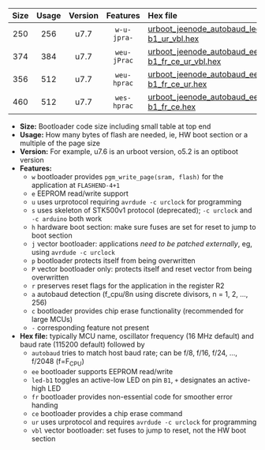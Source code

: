 |Size|Usage|Version|Features|Hex file|
|:-:|:-:|:-:|:-:|:--|
|250|256|u7.7|`w-u-jpra-`|[urboot_jeenode_autobaud_led-b1_ur_vbl.hex](https://raw.githubusercontent.com/stefanrueger/urboot.hex/main/boards/jeenode/autobaud/urboot_jeenode_autobaud_led-b1_ur_vbl.hex)|
|374|384|u7.7|`weu-jPrac`|[urboot_jeenode_autobaud_ee_led-b1_fr_ce_ur_vbl.hex](https://raw.githubusercontent.com/stefanrueger/urboot.hex/main/boards/jeenode/autobaud/urboot_jeenode_autobaud_ee_led-b1_fr_ce_ur_vbl.hex)|
|356|512|u7.7|`weu-hprac`|[urboot_jeenode_autobaud_ee_led-b1_fr_ce_ur.hex](https://raw.githubusercontent.com/stefanrueger/urboot.hex/main/boards/jeenode/autobaud/urboot_jeenode_autobaud_ee_led-b1_fr_ce_ur.hex)|
|460|512|u7.7|`wes-hprac`|[urboot_jeenode_autobaud_ee_led-b1_fr_ce.hex](https://raw.githubusercontent.com/stefanrueger/urboot.hex/main/boards/jeenode/autobaud/urboot_jeenode_autobaud_ee_led-b1_fr_ce.hex)|

- **Size:** Bootloader code size including small table at top end
- **Usage:** How many bytes of flash are needed, ie, HW boot section or a multiple of the page size
- **Version:** For example, u7.6 is an urboot version, o5.2 is an optiboot version
- **Features:**
  + `w` bootloader provides `pgm_write_page(sram, flash)` for the application at `FLASHEND-4+1`
  + `e` EEPROM read/write support
  + `u` uses urprotocol requiring `avrdude -c urclock` for programming
  + `s` uses skeleton of STK500v1 protocol (deprecated); `-c urclock` and `-c arduino` both work
  + `h` hardware boot section: make sure fuses are set for reset to jump to boot section
  + `j` vector bootloader: applications *need to be patched externally*, eg, using `avrdude -c urclock`
  + `p` bootloader protects itself from being overwritten
  + `P` vector bootloader only: protects itself and reset vector from being overwritten
  + `r` preserves reset flags for the application in the register R2
  + `a` autobaud detection (f_cpu/8n using discrete divisors, n = 1, 2, ..., 256)
  + `c` bootloader provides chip erase functionality (recommended for large MCUs)
  + `-` corresponding feature not present
- **Hex file:** typically MCU name, oscillator frequency (16 MHz default) and baud rate (115200 default) followed by
  + `autobaud` tries to match host baud rate; can be f/8, f/16, f/24, ..., f/2048 (f=F<sub>CPU</sub>)
  + `ee` bootloader supports EEPROM read/write
  + `led-b1` toggles an active-low LED on pin `B1`, `+` designates an active-high LED
  + `fr` bootloader provides non-essential code for smoother error handing
  + `ce` bootloader provides a chip erase command
  + `ur` uses urprotocol and requires `avrdude -c urclock` for programming
  + `vbl` vector bootloader: set fuses to jump to reset, not the HW boot section

